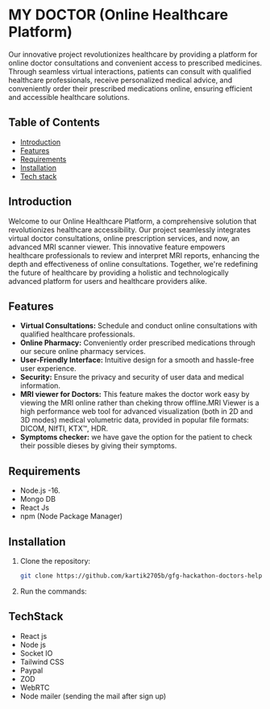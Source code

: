 
# MY DOCTOR (Online Healthcare Platform)


Our innovative project revolutionizes healthcare by providing a platform for online doctor consultations and convenient access to prescribed medicines. Through seamless virtual interactions, patients can consult with qualified healthcare professionals, receive personalized medical advice, and conveniently order their prescribed medications online, ensuring efficient and accessible healthcare solutions.

## Table of Contents

- [Introduction](#introduction)
- [Features](#features)
- [Requirements](#requirements)
- [Installation](#installation)
- [Tech stack](#techstack)



## Introduction

Welcome to our Online Healthcare Platform, a comprehensive solution that revolutionizes healthcare accessibility. Our project seamlessly integrates virtual doctor consultations, online prescription services, and now, an advanced MRI scanner viewer. This innovative feature empowers healthcare professionals to review and interpret MRI reports, enhancing the depth and effectiveness of online consultations. Together, we're redefining the future of healthcare by providing a holistic and technologically advanced platform for users and healthcare providers alike.

## Features

- **Virtual Consultations:** Schedule and conduct online consultations with qualified healthcare professionals.
- **Online Pharmacy:** Conveniently order prescribed medications through our secure online pharmacy services.
- **User-Friendly Interface:** Intuitive design for a smooth and hassle-free user experience.
- **Security:** Ensure the privacy and security of user data and medical information.
- **MRI viewer for Doctors:** This feature makes the doctor work easy by viewing the MRI online rather than cheking throw offline.MRI Viewer is a high performance web tool for advanced visualization (both in 2D and 3D modes) medical volumetric data, provided in popular file formats: DICOM, NIfTI, KTX™, HDR.
- **Symptoms checker:** we have gave the option for the patient to check their possible dieses by giving their symptoms. 


## Requirements

- Node.js -16. 
- Mongo DB
- React Js
- npm (Node Package Manager)

## Installation

1. Clone the repository:

   ```bash
   git clone https://github.com/kartik2705b/gfg-hackathon-doctors-helps.git
   
2. Run the commands:   

## TechStack
- React js
- Node js
- Socket IO
- Tailwind CSS
- Paypal
- ZOD
- WebRTC
- Node mailer (sending the mail after sign up)






